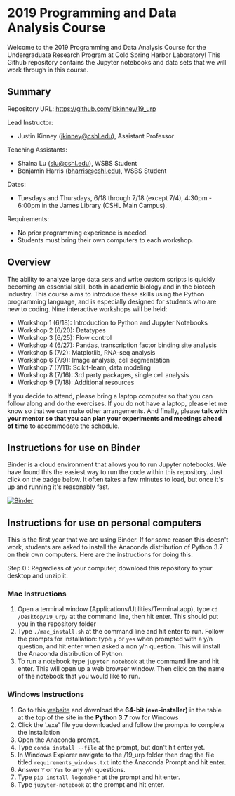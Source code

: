 # 2019 Programming and Data Analysis Course

Welcome to the 2019 Programming and Data Analysis Course for the Undergraduate Research Program at Cold Spring Harbor Laboratory! This Github repository contains the Jupyter notebooks and data sets that we will work through in this course. 


## Summary

Repository URL: https://github.com/jbkinney/19_urp

Lead Instructor: 
- Justin Kinney (<jkinney@cshl.edu>), Assistant Professor

Teaching Assistants: 
- Shaina Lu (<slu@cshl.edu>), WSBS Student
- Benjamin Harris (<bharris@cshl.edu>), WSBS Student

Dates: 
- Tuesdays and Thursdays, 6/18 through 7/18 (except 7/4), 4:30pm - 6:00pm in the James Library (CSHL Main Campus).

Requirements:
- No prior programming experience is needed.
- Students must bring their own computers to each workshop.



## Overview

The ability to analyze large data sets and write custom scripts is quickly becoming an essential skill, both in academic biology and in the biotech industry.  This course aims to introduce these skills using the Python programming language, and is especially designed for students who are new to coding. Nine interactive workshops will be held:

- Workshop 1 (6/18): Introduction to Python and Jupyter Notebooks 
- Workshop 2 (6/20): Datatypes
- Workshop 3 (6/25): Flow control 
- Workshop 4 (6/27): Pandas, transcription factor binding site analysis
- Workshop 5 (7/2): Matplotlib, RNA-seq analysis
- Workshop 6 (7/9): Image analysis, cell segmentation
- Workshop 7 (7/11): Scikit-learn, data modeling
- Workshop 8 (7/16): 3rd party packages, single cell analysis
- Workshop 9 (7/18): Additional resources

If you decide to attend, please bring a laptop computer so that you can follow along and do the exercises. If you do not have a laptop, please let me know  so that we can make other arrangements. And finally, please **talk with your mentor so that you can plan your experiments and meetings ahead of time** to accommodate the schedule. 

## Instructions for use on Binder

Binder is a cloud environment that allows you to run Jupyter notebooks. We have found this the easiest way to run the code within this repository. Just click on the badge below. It often takes a few minutes to load, but once it's up and running it's reasonably fast. 

[![Binder](https://mybinder.org/badge_logo.svg)](https://mybinder.org/v2/gh/jbkinney/19_urp/master)

## Instructions for use on personal computers

This is the first year that we are using Binder. If for some reason this  doesn't work, students are asked to install the Anaconda distribution of Python 3.7 on their own computers. Here are the instructions for doing this.

Step 0 : Regardless of your computer, download this repository to your desktop and unzip it.

### Mac Instructions

1. Open a terminal window (Applications/Utilities/Terminal.app), type `cd /Desktop/19_urp/` at the command line, then hit enter. This should put you in the repository folder
1. Type `./mac_install.sh` at the command line and hit enter to run. Follow the prompts for installation: type `y` or `yes` when prompted with a y/n question, and hit enter when asked a non y/n question. This will install the Anaconda distribution of Python.
1. To run a notebook type `jupyter notebook` at the command line and hit enter. This will open up a web browser window. Then click on the name of the notebook that you would like to run.

### Windows Instructions

1. Go to this [website](https://docs.conda.io/en/latest/miniconda.html) and download the **64-bit (exe-installer)** in the table at the top of the site in the **Python 3.7** row for Windows 
1. Click the '.exe' file you downloaded and follow the prompts to complete the installation
1. Open the Anaconda prompt.
1. Type `conda install --file` at the prompt, but don't hit enter yet.
1. In Windows Explorer navigate to the /19_urp folder then drag the file titled `requirements_windows.txt` into the Anaconda Prompt and hit enter.
1. Answer `Y` or `Yes` to any y/n questions.
1. Type `pip install logomaker` at the prompt and hit enter.
1. Type `jupyter-notebook` at the prompt and hit enter.
